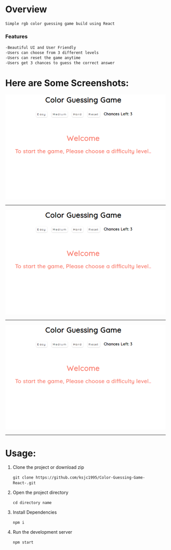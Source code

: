 # Overview
    
    Simple rgb color guessing game build using React

### Features

    -Beautiful UI and User Friendly
    -Users can choose from 3 different levels 
    -Users can reset the game anytime
    -Users get 3 chances to guess the correct answer



# Here are Some Screenshots: 

<div style="text-align=center">
    <img src="./screenshots/start.png" />
</div>  

<hr>
<div style="text-align:center">
    <img src="./screenshots/start.png" />
</div>  
           
<hr>
<div style="text-align=center">
    <img src="./screenshots/start.png" />
</div>  

<hr>



# Usage: 

1) Clone the project or download zip

    `git clone https://github.com/ksjc1995/Color-Guessing-Game-React-.git`
    
2) Open the project directory 
    
    `cd directory name`
    
3) Install Dependencies
    
    `npm i`

4) Run the development server
    
    `npm start`

